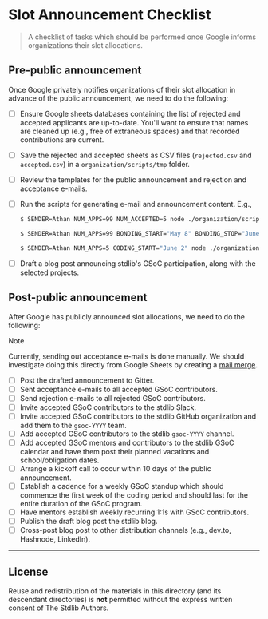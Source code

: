 <!--

Copyright (c) 2025 The Stdlib Authors.

-->

# Slot Announcement Checklist

> A checklist of tasks which should be performed once Google informs organizations their slot allocations.

## Pre-public announcement

Once Google privately notifies organizations of their slot allocation in advance of the public announcement, we need to do the following:

-   [ ] Ensure Google sheets databases containing the list of rejected and accepted applicants are up-to-date. You'll want to ensure that names are cleaned up (e.g., free of extraneous spaces) and that recorded contributions are current.

-   [ ] Save the rejected and accepted sheets as CSV files (`rejected.csv` and `accepted.csv`) in a `organization/scripts/tmp` folder.

-   [ ] Review the templates for the public announcement and rejection and acceptance e-mails.

-   [ ] Run the scripts for generating e-mail and announcement content. E.g.,

    ```bash
    $ SENDER=Athan NUM_APPS=99 NUM_ACCEPTED=5 node ./organization/scripts/rejection_emails.js

    $ SENDER=Athan NUM_APPS=99 BONDING_START="May 8" BONDING_STOP="June 1" ORG_ADMIN="Philipp Burckhardt" ORG_ADMIN_EMAIL="philipp.burckhardttc@gmail.com" node ./organization/scripts/acceptance_emails.js

    $ SENDER=Athan NUM_APPS=5 CODING_START="June 2" node ./organization/scripts/announcement.js
    ```

-   [ ] Draft a blog post announcing stdlib's GSoC participation, along with the selected projects.

## Post-public announcement

After Google has publicly announced slot allocations, we need to do the following:

> [!NOTE]
> Currently, sending out acceptance e-mails is done manually. We should investigate doing this directly from Google Sheets by creating a [mail merge](https://developers.google.com/apps-script/samples/automations/mail-merge).

-   [ ] Post the drafted announcement to Gitter.
-   [ ] Sent acceptance e-mails to all accepted GSoC contributors.
-   [ ] Send rejection e-mails to all rejected GSoC contributors.
-   [ ] Invite accepted GSoC contributors to the stdlib Slack.
-   [ ] Invite accepted GSoC contributors to the stdlib GitHub organization and add them to the `gsoc-YYYY` team.
-   [ ] Add accepted GSoC contributors to the stdlib `gsoc-YYYY` channel.
-   [ ] Add accepted GSoC mentors and contributors to the stdlib GSoC calendar and have them post their planned vacations and school/obligation dates.
-   [ ] Arrange a kickoff call to occur within 10 days of the public announcement.
-   [ ] Establish a cadence for a weekly GSoC standup which should commence the first week of the coding period and should last for the entire duration of the GSoC program.
-   [ ] Have mentors establish weekly recurring 1:1s with GSoC contributors.
-   [ ] Publish the draft blog post the stdlib blog.
-   [ ] Cross-post blog post to other distribution channels (e.g., dev.to, Hashnode, LinkedIn).

* * *

## License

Reuse and redistribution of the materials in this directory (and its descendant directories) is **not** permitted without the express written consent of The Stdlib Authors.
